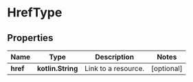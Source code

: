 
# HrefType

## Properties
Name | Type | Description | Notes
------------ | ------------- | ------------- | -------------
**href** | **kotlin.String** | Link to a resource. |  [optional]



